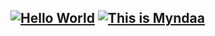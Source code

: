 <!--
**myndaaa/myndaaa** is a ✨ _special_ ✨ repository because its `README.md` (this file) appears on your GitHub profile.

Here are some ideas to get you started:

- 🔭 I’m currently working on ...
- 🌱 I’m currently learning ...
- 👯 I’m looking to collaborate on ...
- 🤔 I’m looking for help with ...
- 💬 Ask me about ...
- 📫 How to reach me: ...
- 😄 Pronouns: ...
- ⚡ Fun fact: ...
-->


<h2>
 <a href="https://git.io/typing-svg"><img src="https://readme-typing-svg.demolab.com?font=Honk&size=60&pause=1000&color=BDF778&center=true&vCenter=true&repeat=false&random=false&width=900&height=150&lines=%F0%9F%8C%8F+Hello+World+%F0%9F%8C%8E" alt="Hello World" /></a>
 <a href="https://git.io/typing-svg"><img src="https://readme-typing-svg.demolab.com?font=roboto&size=25&pause=1000&color=BDF778&background=FFFFFF0B&center=true&vCenter=true&random=false&width=900&height=150&lines=I'm+a+Comp+Sci+Student+%F0%9F%92%BB;Majoring+in+Artifical+Intelligence+%F0%9F%8C%9E;And+Software+Development+%F0%9F%8C%91" alt="This is Myndaa" /></a>
</h2>

